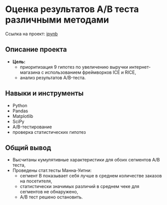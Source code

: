 # Оценка результатов A/B теста различными методами
Ссылка на проект:
[ipynb](https://github.com/gaidds/portfolio/blob/main/Analysing%20AB%20test/project_a_b_test.ipynb)

## Описание проекта

- **Цель:**
   - приоритизация 9 гипотез по увеличению выручки интернет-магазина с использованием фреймворков ICE и RICE,
   - анализ результатов A/B-теста.


## Навыки и инструменты
- Python
- Pandas
- Matplotlib
- SciPy
- A/B-тестирование
- проверка статистических гипотез

## Общий вывод

- Высчитаны кумулятивные характеристики для обоих сегментов А/В теста,
- Проведены стат.тесты Манна-Уитни:
    - сегмент В показывает себя лучше в среднем количестве заказов на посетителя,
    -  статистически значимых различий в среднем чеке для сегментов не обнаружено, 
    -  А/В тест решено остановить.
